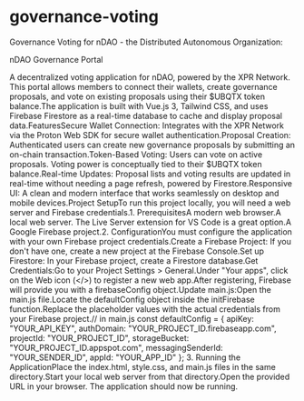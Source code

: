 # governance-voting
Governance Voting for nDAO - the Distributed Autonomous Organization: 

nDAO Governance Portal

A decentralized voting application for nDAO, powered by the XPR Network. This portal allows members to connect their wallets, create governance proposals, and vote on existing proposals using their $UBQTX token balance.The application is built with Vue.js 3, Tailwind CSS, and uses Firebase Firestore as a real-time database to cache and display proposal data.FeaturesSecure Wallet Connection: Integrates with the XPR Network via the Proton Web SDK for secure wallet authentication.Proposal Creation: Authenticated users can create new governance proposals by submitting an on-chain transaction.Token-Based Voting: Users can vote on active proposals. Voting power is conceptually tied to their $UBQTX token balance.Real-time Updates: Proposal lists and voting results are updated in real-time without needing a page refresh, powered by Firestore.Responsive UI: A clean and modern interface that works seamlessly on desktop and mobile devices.Project SetupTo run this project locally, you will need a web server and Firebase credentials.1. PrerequisitesA modern web browser.A local web server. The Live Server extension for VS Code is a great option.A Google Firebase project.2. ConfigurationYou must configure the application with your own Firebase project credentials.Create a Firebase Project: If you don't have one, create a new project at the Firebase Console.Set up Firestore: In your Firebase project, create a Firestore database.Get Credentials:Go to your Project Settings > General.Under "Your apps", click on the Web icon (</>) to register a new web app.After registering, Firebase will provide you with a firebaseConfig object.Update main.js:Open the main.js file.Locate the defaultConfig object inside the initFirebase function.Replace the placeholder values with the actual credentials from your Firebase project.// in main.js
const defaultConfig = {
    apiKey: "YOUR_API_KEY",
    authDomain: "YOUR_PROJECT_ID.firebaseapp.com",
    projectId: "YOUR_PROJECT_ID",
    storageBucket: "YOUR_PROJECT_ID.appspot.com",
    messagingSenderId: "YOUR_SENDER_ID",
    appId: "YOUR_APP_ID"
};
3. Running the ApplicationPlace the index.html, style.css, and main.js files in the same directory.Start your local web server from that directory.Open the provided URL in your browser. The application should now be running.
